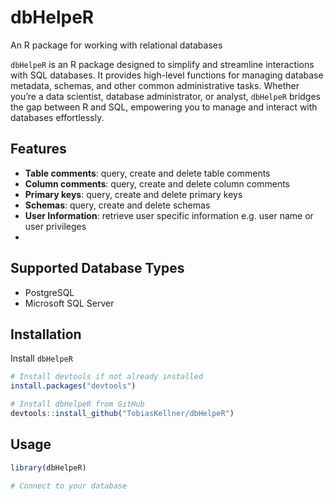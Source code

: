 # dbHelpeR

An R package for working with relational databases

`dbHelpeR` is an R package designed to simplify and streamline interactions with SQL databases. It provides high-level functions for managing database metadata, schemas, and other common administrative tasks. Whether you’re a data scientist, database administrator, or analyst, `dbHelpeR` bridges the gap between R and SQL, empowering you to manage and interact with databases effortlessly.


## Features

- **Table comments**: query, create and delete table comments
- **Column comments**: query, create and delete column comments
- **Primary keys**: query, create and delete primary keys
- **Schemas**: query, create and delete schemas
- **User Information**: retrieve user specific information e.g. user name or user privileges
- 

## Supported Database Types

- PostgreSQL
- Microsoft SQL Server


## Installation

Install `dbHelpeR`

```r
# Install devtools if not already installed
install.packages("devtools")

# Install dbHelpeR from GitHub
devtools::install_github("TobiasKellner/dbHelpeR")
```

## Usage

```r
library(dbHelpeR)

# Connect to your database
```
